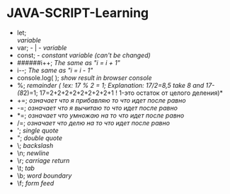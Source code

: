 # JAVA-SCRIPT-Learning
- let;<br> *variable*<br>
- var; - | - *variable*<br>
- const; - *constant variable (can't be changed)*<br>
- ######i++;  *The same as "i = i + 1"*<br>
- i--;  *The same as "i = i - 1"*<br>
- console.log( );  *show result in browser console*<br>
- %;   *remainder ( !ex: 17 % 2 = 1; Explanation: 17/2=8,5 take 8 and 17-(8*2)=1; 17=2+2+2+2+2+2+2+2+1 ! 1-это остаток от целого деления)*<br>
- +=;  *означает что я прибавляю то что идет после равно*<br>
- -=;  *означает что я вычитаю то что идет после равно*<br>
- *=;  *означает что умножаю на то что идет после равно*<br>
- /=; *означает что делю на то что идет после равно*<br>
- \';	*single quote*<br>
- \";	*double quote*<br>
- \\;	*backslash*<br>
- \n;	*newline*<br>
- \r;	*carriage return*<br>
- \t;	*tab*<br>
- \b;	*word boundary*<br>
- \f;	*form feed*<br>
